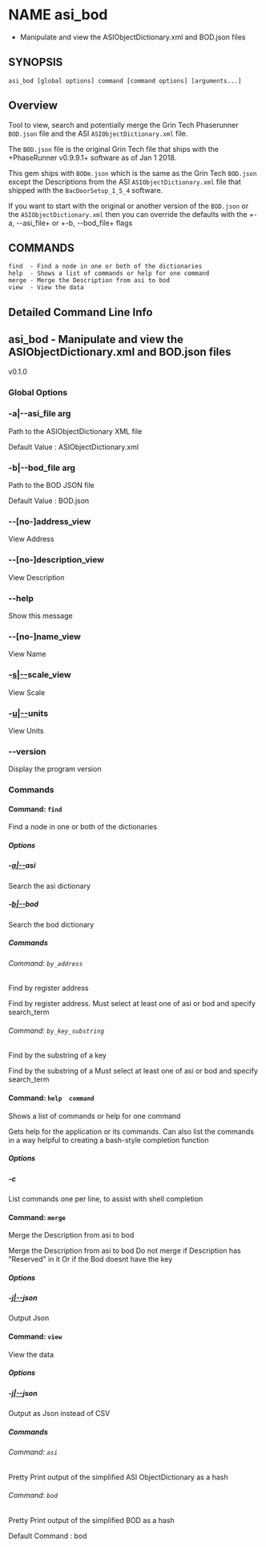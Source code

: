# NAME asi_bod

*   Manipulate and view the ASIObjectDictionary.xml and BOD.json files


## SYNOPSIS
    asi_bod [global options] command [command options] [arguments...]

## Overview

Tool to view, search and potentially merge the Grin Tech Phaserunner
`BOD.json` file and the ASI `ASIObjectDictionary.xml` file.

The `BOD.json` file is the original Grin Tech file that ships with the
+PhaseRunner v0.9.9.1+ software as of Jan 1 2018.

This gem ships with `BODm.json` which is the same as the Grin Tech `BOD.json`
except the Descriptions from the ASI `ASIObjectDictionary.xml` file that
shipped with the `BacDoorSetup_1_5_4` software.

If you want to start with the original or another version of the `BOD.json` or
the `ASIObjectDictionary.xml` then you can override the defaults with the +-a,
--asi_file+ or +-b, --bod_file+ flags

## COMMANDS
    find  - Find a node in one or both of the dictionaries
    help  - Shows a list of commands or help for one command
    merge - Merge the Description from asi to bod
    view  - View the data

## Detailed Command Line Info


## asi_bod - Manipulate and view the ASIObjectDictionary.xml and BOD.json files

v0.1.0

### Global Options
### -a|--asi_file arg

Path to the ASIObjectDictionary XML file

Default Value
:   ASIObjectDictionary.xml


### -b|--bod_file arg

Path to the BOD JSON file

Default Value
:   BOD.json


### --[no-]address_view
View Address


### --[no-]description_view
View Description


### --help
Show this message


### --[no-]name_view
View Name


### -[s|--](no-)scale_view
View Scale


### -[u|--](no-)units
View Units


### --version
Display the program version


### Commands
#### Command: `find `
Find a node in one or both of the dictionaries

##### Options
##### -[a|--](no-)asi
Search the asi dictionary


##### -[b|--](no-)bod
Search the bod dictionary


##### Commands
###### Command: `by_address `
Find by register address

Find by register address. Must select at least one of asi or bod and specify
search_term
###### Command: `by_key_substring `
Find by the substring of a key

Find by the substring of a Must select at least one of asi or bod and specify
search_term
#### Command: `help  command`
Shows a list of commands or help for one command

Gets help for the application or its commands. Can also list the commands in a
way helpful to creating a bash-style completion function
##### Options
##### -c
List commands one per line, to assist with shell completion


#### Command: `merge `
Merge the Description from asi to bod

Merge the Description from asi to bod Do not merge if Description has
"Reserved" in it Or if the Bod doesnt have the key
##### Options
##### -[j|--](no-)json
Output Json


#### Command: `view `
View the data

##### Options
##### -[j|--](no-)json
Output as Json instead of CSV


##### Commands
###### Command: `asi `
Pretty Print output of the simplified ASI ObjectDictionary as a hash

###### Command: `bod `
Pretty Print output of the simplified BOD as a hash

Default Command
:   bod

